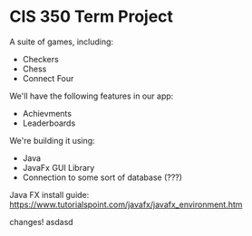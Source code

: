 # CIS 350 Term Project
A suite of games, including:
* Checkers
* Chess
* Connect Four

We'll have the following features in our app:
* Achievments
* Leaderboards

We're building it using:
* Java
* JavaFx GUI Library
* Connection to some sort of database (???)

Java FX install guide: https://www.tutorialspoint.com/javafx/javafx_environment.htm

changes!
asdasd

